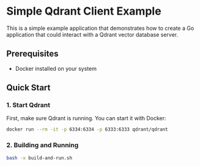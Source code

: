 # Simple Qdrant Client Example

This is a simple example application that demonstrates how to create a Go application that could interact with a Qdrant vector database server.

## Prerequisites

- Docker installed on your system

## Quick Start

### 1. Start Qdrant

First, make sure Qdrant is running. You can start it with Docker:

```bash
docker run --rm -it -p 6334:6334 -p 6333:6333 qdrant/qdrant
```

### 2. Building and Running

```bash
bash -x build-and-run.sh
```
